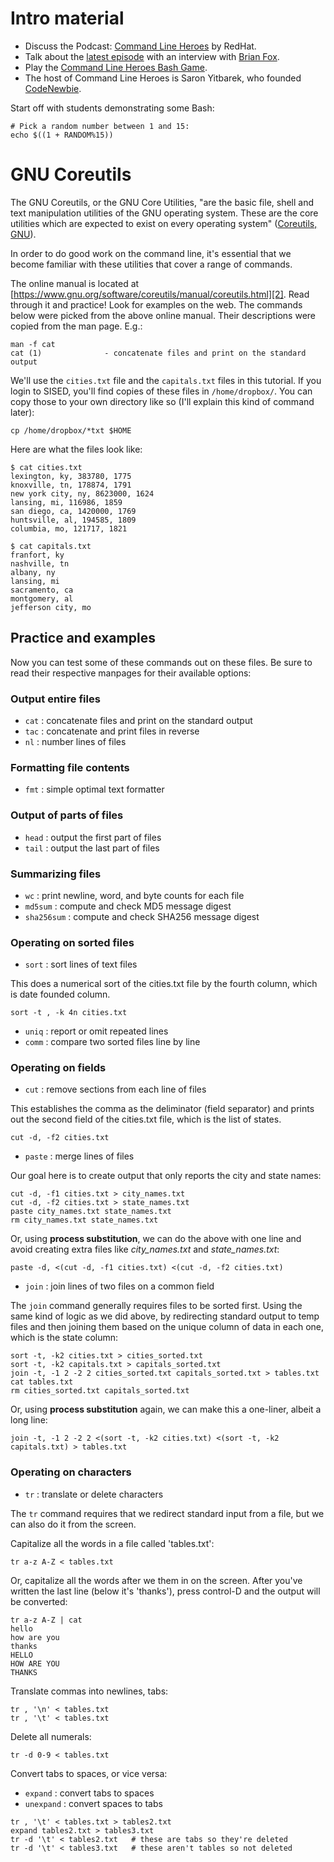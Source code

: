 # Intro material

- Discuss the Podcast: [Command Line Heroes][3] by RedHat.
- Talk about the [latest episode][5] with an interview with [Brian Fox][6].
- Play the [Command Line Heroes Bash Game][4].
- The host of Command Line Heroes is Saron Yitbarek, who founded [CodeNewbie][7].

Start off with students demonstrating some Bash:

```
# Pick a random number between 1 and 15:
echo $((1 + RANDOM%15))
```

# GNU Coreutils

The GNU Coreutils, or the GNU Core Utilities, "are the basic file, shell and text manipulation utilities of the GNU operating system. These are the core utilities which are expected to exist on every operating system" ([Coreutils, GNU][1]).

In order to do good work on the command line, it's essential that we become familiar with these utilities that cover a range of commands. 

The online manual is located at [https://www.gnu.org/software/coreutils/manual/coreutils.html][2]. Read through it and practice! Look for examples on the web. The commands below were picked from the above online manual. Their descriptions were copied from the man page. E.g.:

```
man -f cat
cat (1)              - concatenate files and print on the standard output
```

We'll use the ``cities.txt`` file and the ``capitals.txt`` files in this
tutorial. If you login to SISED, you'll find copies of these files in
``/home/dropbox/``. You can copy those to your own directory like so (I'll explain this kind of command later):

```
cp /home/dropbox/*txt $HOME
```

Here are what the files look like:

```
$ cat cities.txt
lexington, ky, 383780, 1775
knoxville, tn, 178874, 1791
new york city, ny, 8623000, 1624
lansing, mi, 116986, 1859
san diego, ca, 1420000, 1769
huntsville, al, 194585, 1809
columbia, mo, 121717, 1821

$ cat capitals.txt
franfort, ky
nashville, tn
albany, ny
lansing, mi
sacramento, ca
montgomery, al
jefferson city, mo
```

## Practice and examples

Now you can test some of these commands out on these files. Be sure to read their respective manpages for their available options:

### Output entire files

- ``cat`` :  concatenate files and print on the standard output
- ``tac`` :  concatenate and print files in reverse
- ``nl`` :  number lines of files

### Formatting file contents

- ``fmt`` : simple optimal text formatter

### Output of parts of files

- ``head`` : output the first part of files
- ``tail`` : output the last part of files

### Summarizing files

- ``wc`` : print newline, word, and byte counts for each file
- ``md5sum`` : compute and check MD5 message digest
- ``sha256sum`` : compute and check SHA256 message digest

### Operating on sorted files


- ``sort`` : sort lines of text files

This does a numerical sort of the cities.txt file by the fourth column, which
is date founded column.

```
sort -t , -k 4n cities.txt
```

- ``uniq`` : report or omit repeated lines
- ``comm`` : compare two sorted files line by line

### Operating on fields

- ``cut`` : remove sections from each line of files

This establishes the comma as the deliminator (field separator) and prints out the second field of the cities.txt file, which is the list of states.

```
cut -d, -f2 cities.txt
```

- ``paste`` : merge lines of files

Our goal here is to create output that only reports the city and state names:

```
cut -d, -f1 cities.txt > city_names.txt
cut -d, -f2 cities.txt > state_names.txt
paste city_names.txt state_names.txt
rm city_names.txt state_names.txt
```

Or, using **process substitution**, we can do the above with one line and avoid creating extra files like *city_names.txt* and *state_names.txt*:

```
paste -d, <(cut -d, -f1 cities.txt) <(cut -d, -f2 cities.txt)
```

- ``join`` : join lines of two files on a common field

The ``join`` command generally requires files to be sorted first. Using the
same kind of logic as we did above, by redirecting standard output to temp
files and then joining them based on the unique column of data in each one,
which is the state column:

```
sort -t, -k2 cities.txt > cities_sorted.txt
sort -t, -k2 capitals.txt > capitals_sorted.txt
join -t, -1 2 -2 2 cities_sorted.txt capitals_sorted.txt > tables.txt
cat tables.txt
rm cities_sorted.txt capitals_sorted.txt
```

Or, using **process substitution** again, we can make this a one-liner, albeit
a long line:

```
join -t, -1 2 -2 2 <(sort -t, -k2 cities.txt) <(sort -t, -k2 capitals.txt) > tables.txt
```

### Operating on characters

- ``tr`` : translate or delete characters

The ``tr`` command requires that we redirect standard input from a file, but we can also do it from the screen. 

Capitalize all the words in a file called 'tables.txt':

```
tr a-z A-Z < tables.txt
```

Or, capitalize all the words after we them in on the screen. After you've written the last line (below it's 'thanks'), press control-D and the output will be converted:

```
tr a-z A-Z | cat
hello
how are you
thanks
HELLO
HOW ARE YOU
THANKS
```

Translate commas into newlines, tabs:

```
tr , '\n' < tables.txt
tr , '\t' < tables.txt
```

Delete all numerals:

```
tr -d 0-9 < tables.txt
```

Convert tabs to spaces, or vice versa:

- ``expand`` : convert tabs to spaces
- ``unexpand`` : convert spaces to tabs

```
tr , '\t' < tables.txt > tables2.txt
expand tables2.txt > tables3.txt
tr -d '\t' < tables2.txt   # these are tabs so they're deleted
tr -d '\t' < tables3.txt   # these aren't tables so not deleted
```

[1]:https://www.gnu.org/software/coreutils/
[2]:https://www.gnu.org/software/coreutils/manual/coreutils.html
[3]:https://www.redhat.com/en/command-line-heroes
[4]:https://www.redhat.com/en/command-line-heroes/bash
[5]:https://www.redhat.com/en/command-line-heroes/season-3/heroes-in-a-bash-shell
[6]:https://en.wikipedia.org/wiki/Brian_Fox_(computer_programmer)
[7]:https://www.codenewbie.org/
